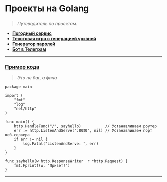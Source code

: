 # Проекты на Golang

### 
> *Путеводитель по проектам.*
* [**Погодный сервис**](https://github.com/i-galimov/golang/blob/main/WeatherApi/serverWeatherApi.go)
* [**Текстовая игра с генерацией уровней**](https://github.com/i-galimov/golang/blob/main/projects/detective_game.go)
* [**Генератор паролей**](https://github.com/i-galimov/golang/blob/main/projects/code_generator_goroutines.go)
* [**Бот в Телеграм**](https://github.com/i-galimov/golang/blob/main/projects/rss_habrbot.go)
---
### [Пример кода](https://github.com/i-galimov/golang/blob/main/projects/server_FIRST.go)
> *Это не баг, а фича*
```
package main

import (
	"fmt"
	"log"
	"net/http"
)

func main() {
	http.HandleFunc("/", sayhello)           // Устанавливаем роутер
	err := http.ListenAndServe(":8080", nil) // Устанавливаем порт веб-сервера
	if err != nil {
		log.Fatal("ListenAndServe: ", err)
	}
}

func sayhello(w http.ResponseWriter, r *http.Request) {
	fmt.Fprintf(w, "Привет!")
}
```
********
